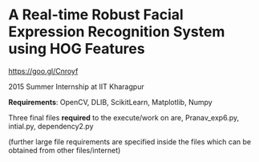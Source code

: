 # A Real-time Robust Facial Expression Recognition System using HOG Features

https://goo.gl/Cnroyf

2015 Summer Internship at IIT Kharagpur

__Requirements__:
OpenCV,
DLIB,
ScikitLearn,
Matplotlib,
Numpy

Three final files __required__ to the execute/work on are, 
Pranav_exp6.py, 
intial.py, 
dependency2.py

(further large file requirements are specified inside the files 
which can be obtained from other files/internet)
